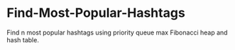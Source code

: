 # Find-Most-Popular-Hashtags

Find n most popular hashtags using priority queue max Fibonacci heap and hash table. 